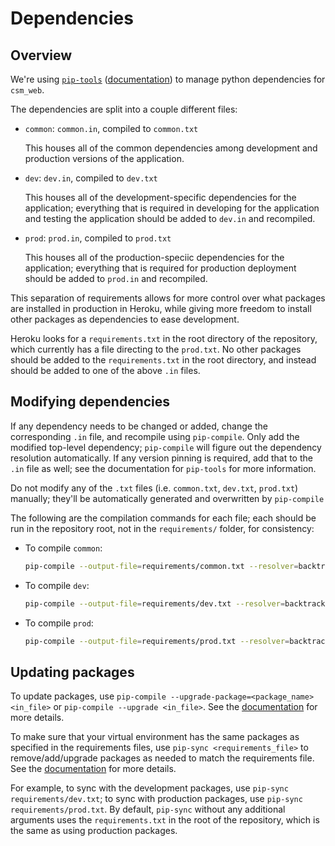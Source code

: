 # Dependencies

## Overview

We're using [`pip-tools`](https://github.com/jazzband/pip-tools) ([documentation](https://pip-tools.readthedocs.io/en/latest/)) to manage python dependencies for `csm_web`.

The dependencies are split into a couple different files:

- `common`: `common.in`, compiled to `common.txt`

  This houses all of the common dependencies among development and production versions of the application.

- `dev`: `dev.in`, compiled to `dev.txt`

  This houses all of the development-specific dependencies for the application; everything that is required in developing for the application and testing the application should be added to `dev.in` and recompiled.

- `prod`: `prod.in`, compiled to `prod.txt`

  This houses all of the production-speciic dependencies for the application; everything that is required for production deployment should be added to `prod.in` and recompiled.

This separation of requirements allows for more control over what packages are installed in production in Heroku, while giving more freedom to install other packages as dependencies to ease development.

Heroku looks for a `requirements.txt` in the root directory of the repository, which currently has a file directing to the `prod.txt`. No other packages should be added to the `requirements.txt` in the root directory, and instead should be added to one of the above `.in` files.

## Modifying dependencies

If any dependency needs to be changed or added, change the corresponding `.in` file, and recompile using `pip-compile`. Only add the modified top-level dependency; `pip-compile` will figure out the dependency resolution automatically. If any version pinning is required, add that to the `.in` file as well; see the documentation for `pip-tools` for more information.

Do not modify any of the `.txt` files (i.e. `common.txt`, `dev.txt`, `prod.txt`) manually; they'll be automatically generated and overwritten by `pip-compile`

The following are the compilation commands for each file; each should be run in the repository root, not in the `requirements/` folder, for consistency:

- To compile `common`:
  ```sh
  pip-compile --output-file=requirements/common.txt --resolver=backtracking requirements/common.in
  ```
- To compile `dev`:
  ```sh
  pip-compile --output-file=requirements/dev.txt --resolver=backtracking requirements/dev.in
  ```
- To compile `prod`:
  ```sh
  pip-compile --output-file=requirements/prod.txt --resolver=backtracking requirements/prod.in
  ```

## Updating packages

To update packages, use `pip-compile --upgrade-package=<package_name> <in_file>` or `pip-compile --upgrade <in_file>`. See the [documentation](https://pip-tools.readthedocs.io/en/latest/#updating-requirements) for more details.

To make sure that your virtual environment has the same packages as specified in the requirements files, use `pip-sync <requirements_file>` to remove/add/upgrade packages as needed to match the requirements file. See the [documentation](https://pip-tools.readthedocs.io/en/latest/#example-usage-for-pip-sync) for more details.

For example, to sync with the development packages, use `pip-sync requirements/dev.txt`; to sync with production packages, use `pip-sync requirements/prod.txt`. By default, `pip-sync` without any additional arguments uses the `requirements.txt` in the root of the repository, which is the same as using production packages.

